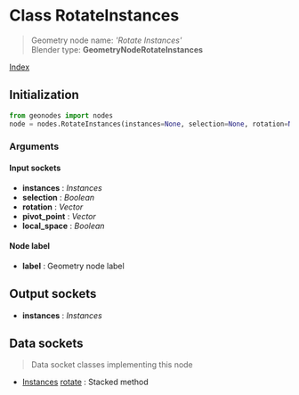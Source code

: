 
# Class RotateInstances

> Geometry node name: _'Rotate Instances'_<br>Blender type:  **GeometryNodeRotateInstances**


[Index](/docs/index.md)

## Initialization


```python
from geonodes import nodes
node = nodes.RotateInstances(instances=None, selection=None, rotation=None, pivot_point=None, local_space=None, label=None)
```


### Arguments


#### Input sockets



- **instances** : _Instances_
- **selection** : _Boolean_
- **rotation** : _Vector_
- **pivot_point** : _Vector_
- **local_space** : _Boolean_



#### Node label



- **label** : Geometry node label



## Output sockets



- **instances** : _Instances_



## Data sockets

> Data socket classes implementing this node




- [Instances](../sockets/Instances.md) [rotate](../sockets/Instances.md#rotate) : Stacked method


